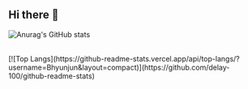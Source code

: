 ## Hi there 👋

![Anurag's GitHub stats](https://github-readme-stats.vercel.app/api?username=Bhyunjun&show_icons=true&theme=radical)

<br/>
[![Top Langs](https://github-readme-stats.vercel.app/api/top-langs/?username=Bhyunjun&layout=compact)](https://github.com/delay-100/github-readme-stats)
<!--
**Bhyunjun/Bhyunjun** is a ✨ _special_ ✨ repository because its `README.md` (this file) appears on your GitHub profile.

Here are some ideas to get you started:

- 🔭 I’m currently working on ...
- 🌱 I’m currently learning ...
- 👯 I’m looking to collaborate on ...
- 🤔 I’m looking for help with ...
- 💬 Ask me about ...
- 📫 How to reach me: ...
- 😄 Pronouns: ...
- ⚡ Fun fact: ...
-->
